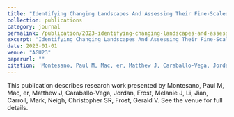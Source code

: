 ```yaml
---
title: "Identifying Changing Landscapes And Assessing Their Fine-Scaled Structure Patterns In The Boreal-Tundra Biome Boundary Of Western Alaska"
collection: publications
category: journal
permalink: /publication/2023-identifying-changing-landscapes-and-assessing-their-fine-scaled-structure-patterns-in-the-boreal-tundra-biome-boundary-of-western-alaska
excerpt: "Identifying Changing Landscapes And Assessing Their Fine-Scaled Structure Patterns In The Boreal-Tundra Biome Boundary Of Western Alaska by Montesano, Paul M et al."
date: 2023-01-01
venue: "AGU23"
paperurl: ""
citation: 'Montesano, Paul M, Mac, er, Matthew J, Caraballo-Vega, Jordan, Frost, Melanie J, Li, Jian, Carroll, Mark, Neigh, Christopher SR, Frost, Gerald V (2023). "Identifying Changing Landscapes And Assessing Their Fine-Scaled Structure Patterns In The Boreal-Tundra Biome Boundary Of Western Alaska." <i>AGU23</i>.'
---
```


This publication describes research work presented by Montesano, Paul M, Mac, er, Matthew J, Caraballo-Vega, Jordan, Frost, Melanie J, Li, Jian, Carroll, Mark, Neigh, Christopher SR, Frost, Gerald V. See the venue for full details.
